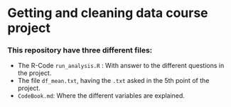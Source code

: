 # Getting and cleaning data course project

### This repository have three different files:
* The R-Code `run_analysis.R` : With answer to the different questions in the project.
*  The file `df_mean.txt`, having the `.txt` asked in the 5th point of the project.
*  `CodeBook.md`: Where the different variables are explained.

